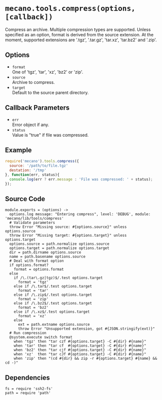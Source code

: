 
# `mecano.tools.compress(options, [callback])`

Compress an archive. Multiple compression types are supported. Unless
specified as an option, format is derived from the source extension. At the
moment, supported extensions are '.tgz', '.tar.gz', 'tar.xz', 'tar.bz2' and '.zip'.

## Options

*   `format`   
    One of 'tgz', 'tar', 'xz', 'bz2' or 'zip'.   
*   `source`   
    Archive to compress.   
*   `target`   
    Default to the source parent directory.   

## Callback Parameters

*   `err`   
    Error object if any.   
*   `status`   
    Value is "true" if file was compressed.   

## Example

```javascript
require('mecano').tools.compress({
  source: '/path/to/file.tgz'
  destation: '/tmp'
}, function(err, status){
  console.log(err ? err.message : 'File was compressed: ' + status);
});
```

## Source Code

    module.exports = (options) ->
      options.log message: "Entering compress", level: 'DEBUG', module: 'mecano/lib/tools/compress'
      # Validate parameters
      throw Error "Missing source: #{options.source}" unless options.source
      throw Error "Missing target: #{options.target}" unless options.target
      options.source = path.normalize options.source
      options.target = path.normalize options.target
      dir = path.dirname options.source
      name = path.basename options.source
      # Deal with format option
      if options.format?
        format = options.format
      else
        if /\.(tar\.gz|tgz)$/.test options.target
          format = 'tgz'
        else if /\.tar$/.test options.target
          format = 'tar'
        else if /\.zip$/.test options.target
          format = 'zip'
        else if /\.bz2$/.test options.target
          format = 'bz2'
        else if /\.xz$/.test options.target
          format = 'xz'
        else
          ext = path.extname options.source
          throw Error "Unsupported extension, got #{JSON.stringify(ext)}"
      # Run compression
      @system.execute switch format
        when 'tgz' then "tar czf #{options.target} -C #{dir} #{name}"
        when 'tar' then "tar cf  #{options.target} -C #{dir} #{name}"
        when 'bz2' then "tar cjf #{options.target} -C #{dir} #{name}"
        when 'xz'  then "tar cJf #{options.target} -C #{dir} #{name}"
        when 'zip' then "(cd #{dir} && zip -r #{options.target} #{name} && cd -)"

## Dependencies

    fs = require 'ssh2-fs'
    path = require 'path'
